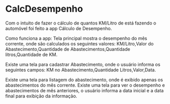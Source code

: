 CalcDesempenho
==============

Com o intuito de fazer o cálculo de quantos KM/Litro de está fazendo o automóvel foi feito a app Cálculo de Desempenho.

Como funciona a app:
Tela principal mostra o desempenho do mês corrente, onde são calculados os seguintes valores:
KM/Litro,Valor do Abastecimento,Quantidade de Abastecimentos,Quantidade litros,Quantidade de KM.

Existe uma tela para cadastrar Abastecimento, onde o usuário informa os seguintes campos:
KM no Abastecimento,Quantidade Litros,Valor,Data.

Existe uma tela para listagem do abastecimento, onde é exibido apenas os abastecimentos do mês corrente.
Existe uma tela para ver o desempenho e abastecimentos de mês anteriores, o usuário informa a data inicial e a data final para exibição da informação.

